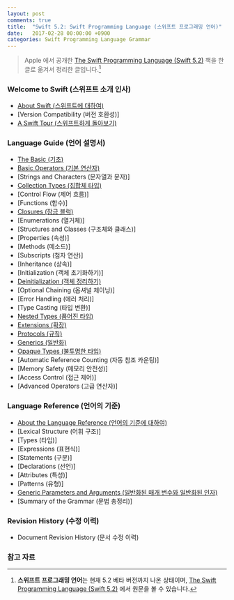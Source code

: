 ```yaml
---
layout: post
comments: true
title:  "Swift 5.2: Swift Programming Language (스위프트 프로그래밍 언어)"
date:   2017-02-28 00:00:00 +0900
categories: Swift Programming Language Grammar
---
```


> Apple 에서 공개한 [The Swift Programming Language (Swift 5.2)](https://docs.swift.org/swift-book/) 책을 한글로 옮겨서 정리한 글입니다.[^Swift]

### Welcome to Swift (스위프트 소개 인사)

* [About Swift (스위프트에 대하여)](http://xho95.github.io/swift/language/grammar/about/2017/03/02/About-Swift.html)
* [Version Compatibility (버전 호환성)]
* [A Swift Tour (스위프트하게 돌아보기)](http://xho95.github.io/swift/language/grammar/tour/2016/04/17/A-Swift-Tour.html)

### Language Guide (언어 설명서)

* [The Basic (기초)](http://xho95.github.io/swift/language/grammar/basic/2016/04/24/The-Basics.html)
* [Basic Operators (기본 연산자)](http://xho95.github.io/swift/language/grammar/basic/operators/2016/04/27/Basic-Operators.html)
* [Strings and Characters (문자열과 문자)]
* [Collection Types (집합체 타입)](https://xho95.github.io/swift/grammar/collection/array/set/dictionary/2016/06/06/Collection-Types.html)
* [Control Flow (제어 흐름)]
* [Functions (함수)]
* [Closures (잠금 블럭)](http://xho95.github.io/swift/language/grammar/closure/2020/03/03/Closures.html)
* [Enumerations (열거체)]
* [Structures and Classes (구조체와 클래스)]
* [Properties (속성)]
* [Methods (메소드)]
* [Subscripts (첨자 연산)]
* [Inheritance (상속)]
* [Initialization (객체 초기화하기)]
* [Deinitialization (객체 정리하기)](http://xho95.github.io/swift/language/grammar/deinitialization/2017/03/02/Deinitialization.html)
* [Optional Chaining (옵셔널 체이닝)]
* [Error Handling (에러 처리)]
* [Type Casting (타입 변환)]
* [Nested Types (품어진 타입)](http://xho95.github.io/swift/language/grammar/nested/2017/03/02/Nested-Types.html)
* [Extensions (확장)](http://xho95.github.io/xcode/swift/grammar/extensions/2016/01/19/Extensions.html)
* [Protocols (규칙)](http://xho95.github.io/swift/language/grammar/protocol/2016/03/03/Protocols.html)
* [Generics (일반화)](http://xho95.github.io/swift/language/grammar/generic/2020/02/29/Generics.html)
* [Opaque Types (불투명한 타입)](http://xho95.github.io/swift/language/grammar/opaque/type/2020/02/22/Opaque-Types.html)
* [Automatic Reference Counting (자동 참조 카운팅)]
* [Memory Safety (메모리 안전성)]
* [Access Control (접근 제어)]
* [Advanced Operators (고급 연산자)]

### Language Reference (언어의 기준)

* [About the Language Reference (언어의 기준에 대하여)](http://xho95.github.io/swift/language/grammar/about/reference/2017/03/13/About-the-Language-Reference.html)
* [Lexical Structure (어휘 구조)]
* [Types (타입)]
* [Expressions (표현식)]
* [Statements (구문)]
* [Declarations (선언)]
* [Attributes (특성)]
* [Patterns (유형)]
* [Generic Parameters and Arguments (일반화된 매개 변수와 일반화된 인자)](http://xho95.github.io/swift/language/grammar/generic/parameters/arguments/2017/03/15/Generic-Parameters-and-Arguments.html)
* [Summary of the Grammar (문법 총정리)]

### Revision History (수정 이력)

* Document Revision History (문서 수정 이력)

### 참고 자료

[^Swift]: **스위프트 프로그래밍 언어**는 현재 5.2 베타 버전까지 나온 상태이며, [The Swift Programming Language (Swift 5.2)](https://docs.swift.org/swift-book/) 에서 원문을 볼 수 있습니다.
